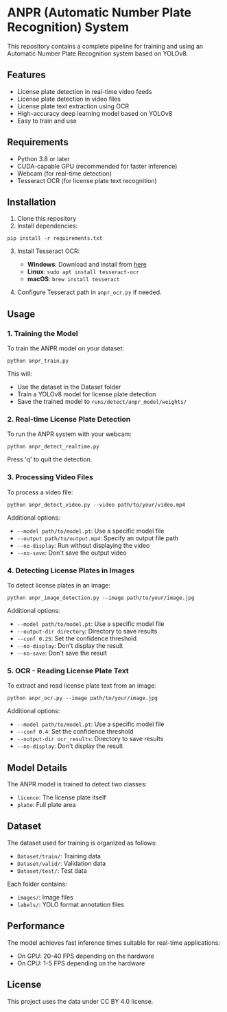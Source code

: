 # ANPR (Automatic Number Plate Recognition) System

This repository contains a complete pipeline for training and using an Automatic Number Plate Recognition system based on YOLOv8.

## Features

- License plate detection in real-time video feeds
- License plate detection in video files
- License plate text extraction using OCR
- High-accuracy deep learning model based on YOLOv8
- Easy to train and use

## Requirements

- Python 3.8 or later
- CUDA-capable GPU (recommended for faster inference)
- Webcam (for real-time detection)
- Tesseract OCR (for license plate text recognition)

## Installation

1. Clone this repository
2. Install dependencies:

```
pip install -r requirements.txt
```

3. Install Tesseract OCR:
   - **Windows**: Download and install from [here](https://github.com/UB-Mannheim/tesseract/wiki)
   - **Linux**: `sudo apt install tesseract-ocr`
   - **macOS**: `brew install tesseract`

4. Configure Tesseract path in `anpr_ocr.py` if needed.

## Usage

### 1. Training the Model

To train the ANPR model on your dataset:

```
python anpr_train.py
```

This will:
- Use the dataset in the Dataset folder
- Train a YOLOv8 model for license plate detection
- Save the trained model to `runs/detect/anpr_model/weights/`

### 2. Real-time License Plate Detection

To run the ANPR system with your webcam:

```
python anpr_detect_realtime.py
```

Press 'q' to quit the detection.

### 3. Processing Video Files

To process a video file:

```
python anpr_detect_video.py --video path/to/your/video.mp4
```

Additional options:
- `--model path/to/model.pt`: Use a specific model file
- `--output path/to/output.mp4`: Specify an output file path
- `--no-display`: Run without displaying the video
- `--no-save`: Don't save the output video

### 4. Detecting License Plates in Images

To detect license plates in an image:

```
python anpr_image_detection.py --image path/to/your/image.jpg
```

Additional options:
- `--model path/to/model.pt`: Use a specific model file
- `--output-dir directory`: Directory to save results
- `--conf 0.25`: Set the confidence threshold
- `--no-display`: Don't display the result
- `--no-save`: Don't save the result

### 5. OCR - Reading License Plate Text

To extract and read license plate text from an image:

```
python anpr_ocr.py --image path/to/your/image.jpg
```

Additional options:
- `--model path/to/model.pt`: Use a specific model file
- `--conf 0.4`: Set the confidence threshold
- `--output-dir ocr_results`: Directory to save results
- `--no-display`: Don't display the result

## Model Details

The ANPR model is trained to detect two classes:
- `licence`: The license plate itself
- `plate`: Full plate area

## Dataset

The dataset used for training is organized as follows:
- `Dataset/train/`: Training data
- `Dataset/valid/`: Validation data
- `Dataset/test/`: Test data

Each folder contains:
- `images/`: Image files
- `labels/`: YOLO format annotation files

## Performance

The model achieves fast inference times suitable for real-time applications:
- On GPU: 20-40 FPS depending on the hardware
- On CPU: 1-5 FPS depending on the hardware

## License

This project uses the data under CC BY 4.0 license. 